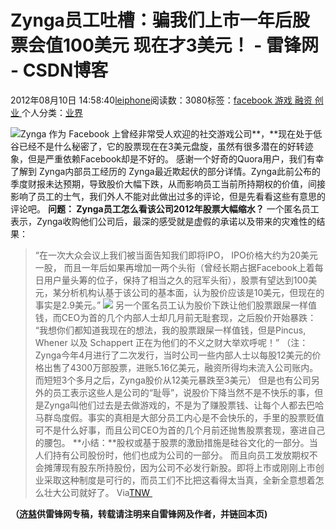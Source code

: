
# Zynga员工吐槽：骗我们上市一年后股票会值100美元 现在才3美元！ - 雷锋网 - CSDN博客


2012年08月10日 14:58:40[leiphone](https://me.csdn.net/leiphone)阅读数：3080标签：[facebook																](https://so.csdn.net/so/search/s.do?q=facebook&t=blog)[游戏																](https://so.csdn.net/so/search/s.do?q=游戏&t=blog)[融资																](https://so.csdn.net/so/search/s.do?q=融资&t=blog)[创业																](https://so.csdn.net/so/search/s.do?q=创业&t=blog)[
							](https://so.csdn.net/so/search/s.do?q=融资&t=blog)[
																					](https://so.csdn.net/so/search/s.do?q=游戏&t=blog)个人分类：[业界																](https://blog.csdn.net/leiphone/article/category/873390)
[
																								](https://so.csdn.net/so/search/s.do?q=游戏&t=blog)
[
				](https://so.csdn.net/so/search/s.do?q=facebook&t=blog)
[
			](https://so.csdn.net/so/search/s.do?q=facebook&t=blog)

![](http://www.leiphone.com/wp-content/uploads/2012/08/stock-price-150x150.jpg)Zynga
 作为 Facebook 上曾经非常受人欢迎的社交游戏公司**，**现在处于低谷已经不是什么秘密了，它的股票现在在3美元盘旋，虽然有很多潜在的好转迹象，但是严重依赖Facebook却是不好的。
感谢一个好奇的Quora用户，我们有幸了解到 Zynga内部员工经历的 Zynga最近欺起伏的部分详情。Zynga此前公布的季度财报未达预期，导致股价大幅下跌，从而影响员工当前所持期权的价值，间接影响了员工的士气，我们外人不能对此做出过多的评论，但是先看看这些有意思的评论吧。
**问题： Zynga员工怎么看该公司2012年股票大幅缩水？**
一个匿名员工表示，Zynga收购他们公司后，最深的感受就是虚假的承诺以及带来的灾难性的结果：
> “在一次大众会议上我们被当面告知我们即将IPO， IPO价格大约为20美元一股， 而且一年后如果再增加一两个头衔（曾经长期占据Facebook上着每日用户量头筹的位子，保持了相当之久的冠军头衔），股票有望达到100美元，某分析机构认基于该公司的基本面，认为股价应该是10美元，但现在的事实是2.9美元。”
![](http://www.leiphone.com/wp-content/uploads/2012/08/zyngasp.png)
另一个匿名员工认为股价下跌让他们股票跟屎一样值钱，而CEO为首的几个内部人士却几月前无耻套现，之后股价开始暴跌：
> “我想你们都知道我现在的想法，我的股票跟屎一样值钱，但是Pincus, Whener 以及 Schappert 正在为他们的不义之财大举欢呼呢！” （注：Zynga今年4月进行了二次发行，当时公司一些内部人士以每股12美元的价格出售了4300万部股票，进账5.16亿美元，融资所得均未流入公司账内。而短短3个多月之后，Zynga股价从12美元暴跌至3美元）
但是也有公司另外的员工表示这些人是公司的“耻辱”，说股价下降当然不是不快乐的事，但是Zynga叫他们过去是去做游戏的，不是为了赚股票钱、让每个人都去巴哈马群岛度假。事实的真相是大部分员工内心是不会快乐的，手里的股票贬值可不是什么好事，而且公司CEO为首的几个月前还抛售股票套现，塞进自己的腰包。
**小结：**股权或基于股票的激励措施是硅谷文化的一部分。当人们持有公司股份时，他们也成为公司的一部分。
 而且向员工发放期权不会摊薄现有股东所持股份，因为公司不必发行新股。即将上市或刚刚上市创业采取这种制度是可行的，而员工们不比把这看得太当真，全新全意想着怎么壮大公司就好了。
Via[TNW ](http://thenextweb.com/insider/2012/08/10/heres-zynga-employees-say-companys-dismal-stock-price/)

**（****[济慈](http://www.leiphone.com/author/emerson)****供****雷锋网****专稿，转载请注明来自雷锋网及作者，并链回本页)**

